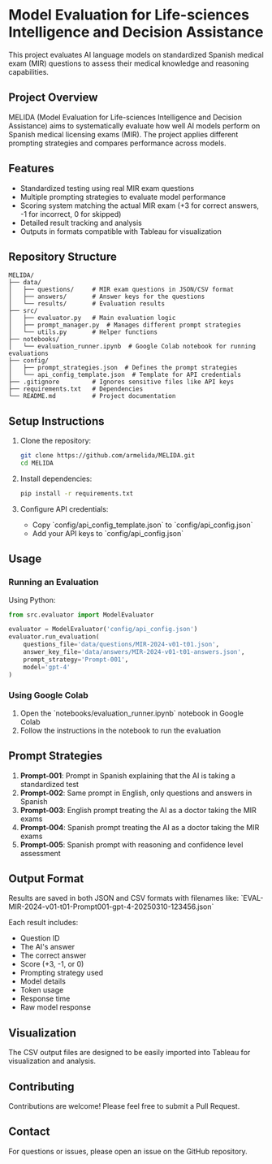 # Model Evaluation for Life-sciences Intelligence and Decision Assistance

This project evaluates AI language models on standardized Spanish medical exam (MIR) questions to assess their medical knowledge and reasoning capabilities.

## Project Overview

MELIDA (Model Evaluation for Life-sciences Intelligence and Decision Assistance) aims to systematically evaluate how well AI models perform on Spanish medical licensing exams (MIR). The project applies different prompting strategies and compares performance across models.

## Features

- Standardized testing using real MIR exam questions
- Multiple prompting strategies to evaluate model performance
- Scoring system matching the actual MIR exam (+3 for correct answers, -1 for incorrect, 0 for skipped)
- Detailed result tracking and analysis
- Outputs in formats compatible with Tableau for visualization

## Repository Structure

```
MELIDA/
├── data/
│   ├── questions/     # MIR exam questions in JSON/CSV format
│   ├── answers/       # Answer keys for the questions
│   └── results/       # Evaluation results
├── src/
│   ├── evaluator.py   # Main evaluation logic
│   ├── prompt_manager.py  # Manages different prompt strategies
│   └── utils.py       # Helper functions
├── notebooks/
│   └── evaluation_runner.ipynb  # Google Colab notebook for running evaluations
├── config/
│   ├── prompt_strategies.json  # Defines the prompt strategies
│   └── api_config_template.json  # Template for API credentials
├── .gitignore         # Ignores sensitive files like API keys
├── requirements.txt   # Dependencies
└── README.md          # Project documentation
```

## Setup Instructions

1. Clone the repository:
   ```bash
   git clone https://github.com/armelida/MELIDA.git
   cd MELIDA
   ```

2. Install dependencies:
   ```bash
   pip install -r requirements.txt
   ```

3. Configure API credentials:
   - Copy \`config/api_config_template.json\` to \`config/api_config.json\`
   - Add your API keys to \`config/api_config.json\`

## Usage

### Running an Evaluation

Using Python:

```python
from src.evaluator import ModelEvaluator

evaluator = ModelEvaluator('config/api_config.json')
evaluator.run_evaluation(
    questions_file='data/questions/MIR-2024-v01-t01.json',
    answer_key_file='data/answers/MIR-2024-v01-t01-answers.json',
    prompt_strategy='Prompt-001',
    model='gpt-4'
)
```

### Using Google Colab

1. Open the \`notebooks/evaluation_runner.ipynb\` notebook in Google Colab
2. Follow the instructions in the notebook to run the evaluation

## Prompt Strategies

1. **Prompt-001**: Prompt in Spanish explaining that the AI is taking a standardized test
2. **Prompt-002**: Same prompt in English, only questions and answers in Spanish
3. **Prompt-003**: English prompt treating the AI as a doctor taking the MIR exams
4. **Prompt-004**: Spanish prompt treating the AI as a doctor taking the MIR exams
5. **Prompt-005**: Spanish prompt with reasoning and confidence level assessment

## Output Format

Results are saved in both JSON and CSV formats with filenames like:
\`EVAL-MIR-2024-v01-t01-Prompt001-gpt-4-20250310-123456.json\`

Each result includes:
- Question ID
- The AI's answer
- The correct answer
- Score (+3, -1, or 0)
- Prompting strategy used
- Model details
- Token usage
- Response time
- Raw model response

## Visualization

The CSV output files are designed to be easily imported into Tableau for visualization and analysis.

## Contributing

Contributions are welcome! Please feel free to submit a Pull Request.



## Contact

For questions or issues, please open an issue on the GitHub repository.
